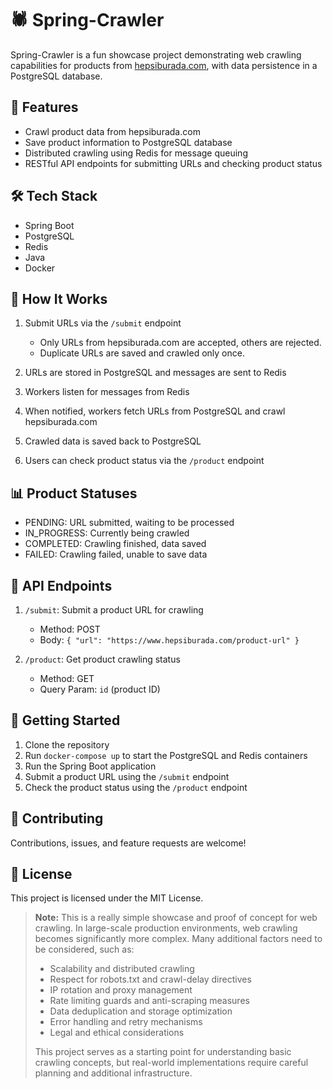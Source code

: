 # 🕷️ Spring-Crawler

Spring-Crawler is a fun showcase project demonstrating web crawling capabilities for products from [hepsiburada.com](https://www.hepsiburada.com/), with data persistence in a PostgreSQL database.

## 🚀 Features

- Crawl product data from hepsiburada.com
- Save product information to PostgreSQL database
- Distributed crawling using Redis for message queuing
- RESTful API endpoints for submitting URLs and checking product status

## 🛠️ Tech Stack

- Spring Boot
- PostgreSQL
- Redis
- Java
- Docker

## 🔄 How It Works

1. Submit URLs via the `/submit` endpoint
   - Only URLs from hepsiburada.com are accepted, others are rejected.
   - Duplicate URLs are saved and crawled only once.
   
2. URLs are stored in PostgreSQL and messages are sent to Redis
3. Workers listen for messages from Redis
4. When notified, workers fetch URLs from PostgreSQL and crawl hepsiburada.com
5. Crawled data is saved back to PostgreSQL
6. Users can check product status via the `/product` endpoint

## 📊 Product Statuses

- PENDING: URL submitted, waiting to be processed
- IN_PROGRESS: Currently being crawled
- COMPLETED: Crawling finished, data saved
- FAILED: Crawling failed, unable to save data

## 🔗 API Endpoints

1. `/submit`: Submit a product URL for crawling

   - Method: POST
   - Body: `{ "url": "https://www.hepsiburada.com/product-url" }`
2. `/product`: Get product crawling status

   - Method: GET
   - Query Param: `id` (product ID)

## 🚀 Getting Started

1. Clone the repository
2. Run `docker-compose up` to start the PostgreSQL and Redis containers
3. Run the Spring Boot application
4. Submit a product URL using the `/submit` endpoint
5. Check the product status using the `/product` endpoint

## 🤝 Contributing

Contributions, issues, and feature requests are welcome!

## 📝 License

This project is licensed under the MIT License.

> **Note:** This is a really simple showcase and proof of concept for web crawling. In large-scale production environments, web crawling becomes significantly more complex. Many additional factors need to be considered, such as:
>
> - Scalability and distributed crawling
> - Respect for robots.txt and crawl-delay directives
> - IP rotation and proxy management
> - Rate limiting guards and anti-scraping measures
> - Data deduplication and storage optimization
> - Error handling and retry mechanisms
> - Legal and ethical considerations
>
> This project serves as a starting point for understanding basic crawling concepts, but real-world implementations require careful planning and additional infrastructure.
